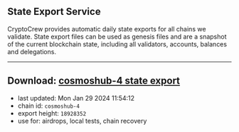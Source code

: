 ## State Export Service
CryptoCrew provides automatic daily state exports for all chains we validate. State export files can be used as genesis files and are a snapshot of the current blockchain state, including all validators, accounts, balances and delegations.

---
**Download: [cosmoshub-4 state export](https://dl.ccvalidators.com/SERVICE/cosmoshub/cosmoshub-4_export_18928352.json)**
---

- last updated: Mon Jan 29 2024 11:54:12
- chain id: `cosmoshub-4`
- export height: `18928352`
- use for: airdrops, local tests, chain recovery
